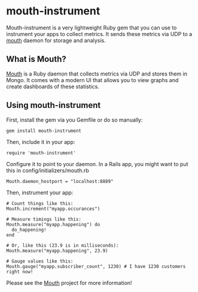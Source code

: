 # mouth-instrument

Mouth-instrument is a very lightweight Ruby gem that you can use to instrument your apps to collect metrics.  It sends these metrics via UDP to a [mouth](http://www.github.com/cypriss/mouth) daemon for storage and analysis.

## What is Mouth?

[Mouth](http://www.github.com/cypriss/mouth) is a Ruby daemon that collects metrics via UDP and stores them in Mongo.  It comes with a modern UI that allows you to view graphs and create dashboards of these statistics.

## Using mouth-instrument

First, install the gem via you Gemfile or do so manually:

    gem install mouth-instrument

Then, include it in your app:

    require 'mouth-instrument'

Configure it to point to your daemon. In a Rails app, you might want to put this in config/initializers/mouth.rb

    Mouth.daemon_hostport = "localhost:8889"

Then, instrument your app:

    # Count things like this:
    Mouth.increment("myapp.occurances")
    
    # Measure timings like this:
    Mouth.measure("myapp.happening") do
      do_happening!
    end
    
    # Or, like this (23.9 is in milliseconds):
    Mouth.measure("myapp.happening", 23.9)
    
    # Gauge values like this:
    Mouth.gauge("myapp.subscriber_count", 1230) # I have 1230 customers right now!

Please see the [Mouth](http://www.github.com/cypriss/mouth) project for more information!
    